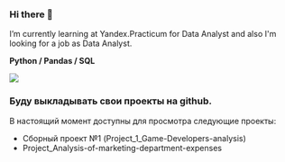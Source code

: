 ### Hi there 👋
I’m currently learning at Yandex.Practicum for Data Analyst and also I'm looking for a job as Data Analyst.

**Python / Pandas / SQL**

![](https://komarev.com/ghpvc/?username=AleksandrAntonov7)

### Буду выкладывать свои проекты на github.

В настоящий момент доступны для просмотра следующие проекты:
- Сборный проект №1 (Project_1_Game-Developers-analysis)
- Project_Analysis-of-marketing-department-expenses




<!--
**AleksandrAntonov7/AleksandrAntonov7** is a ✨ _special_ ✨ repository because its `README.md` (this file) appears on your GitHub profile.

Here are some ideas to get you started:

- 🔭 I’m currently working on ...
- 🌱 I’m currently learning ...
- 👯 I’m looking to collaborate on ...
- 🤔 I’m looking for help with ...
- 💬 Ask me about ...
- 📫 How to reach me: ...
- 😄 Pronouns: ...
- ⚡ Fun fact: ...
-->
